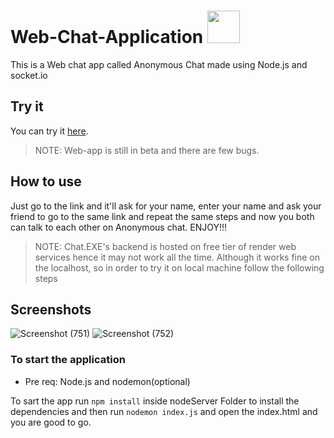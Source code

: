 # Web-Chat-Application  <img src="https://i.ibb.co/f86FBjy/chat.png" width=52></img> 

This is a Web chat app called Anonymous Chat made using Node.js and socket.io

## Try it

You can try it [here](https://anonymous-chat-exe.vercel.app/).

> NOTE: Web-app is still in beta and there are few bugs.


## How to use

Just go to the link and it'll ask for your name, enter your name and ask your friend to go to the same link and repeat the same steps and now you both can talk to each other on Anonymous chat. ENJOY!!!

> NOTE: Chat.EXE's backend is hosted on free tier of render web services
> hence it may not work all the time. Although it works fine on the
> localhost, so in order to try it on local machine follow the following
> steps

## Screenshots

![Screenshot (751)](https://user-images.githubusercontent.com/80591258/162801220-5adb7a6a-eb17-4325-949d-b7756e0d9900.png)
![Screenshot (752)](https://user-images.githubusercontent.com/80591258/162801233-cb0c60a9-3b56-4f3b-ad5c-0dcd1c196225.png)

### To start the application
- Pre req: Node.js and nodemon(optional)

To sart the app run `npm install` inside nodeServer Folder to install the dependencies and then run `nodemon index.js` and open the index.html and you are good to go.